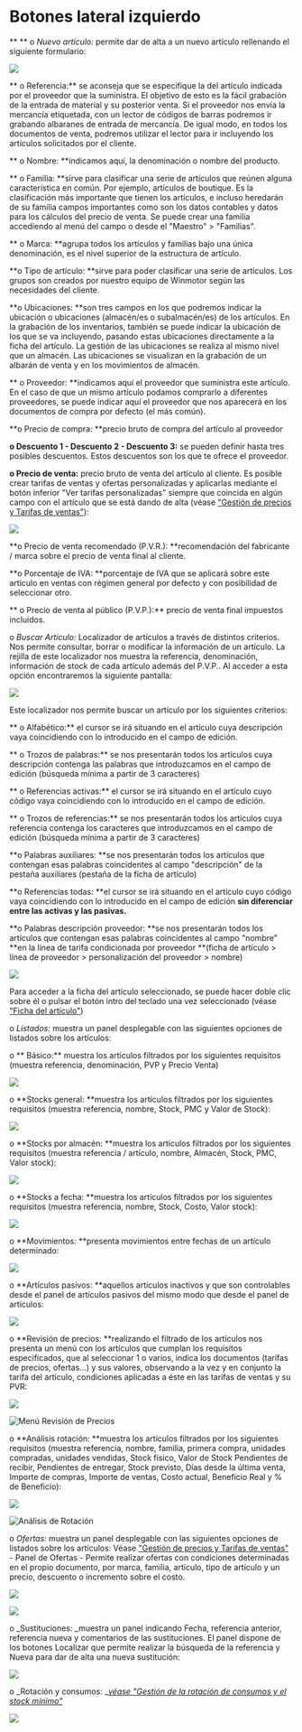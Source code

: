 # Botones lateral izquierdo

\*\* \*\* o _Nuevo artículo:_ permite dar de alta a un nuevo artículo rellenando el siguiente formulario:

![](<../../../../.gitbook/assets/image (484).png>)

\*\* o Referencia:\*\* se aconseja que se especifique la del artículo indicada por el proveedor que la suministra. El objetivo de esto es la fácil grabación de la entrada de material y su posterior venta. Si el proveedor nos envía la mercancía etiquetada, con un lector de códigos de barras podremos ir grabando albaranes de entrada de mercancía. De igual modo, en todos los documentos de venta, podremos utilizar el lector para ir incluyendo los artículos solicitados por el cliente.

\*\* o Nombre: \*\*indicamos aquí, la denominación o nombre del producto.

\*\* o Familia: \*\*sirve para clasificar una serie de artículos que reúnen alguna característica en común. Por ejemplo, artículos de boutique. Es la clasificación más importante que tienen los artículos, e incluso heredarán de su familia campos importantes como son los datos contables y datos para los cálculos del precio de venta. Se puede crear una familia accediendo al menú del campo o desde el "Maestro" > "Familias".

\*\* o Marca: \*\*agrupa todos los artículos y familias bajo una única denominación, es el nivel superior de la estructura de artículo.

\*\*o Tipo de artículo: \*\*sirve para poder clasificar una serie de artículos. Los grupos son creados por nuestro equipo de Winmotor según las necesidades del cliente.

\*\*o Ubicaciones: \*\*son tres campos en los que podremos indicar la ubicación o ubicaciones (almacén/es o subalmacén/es) de los artículos. En la grabación de los inventarios, también se puede indicar la ubicación de los que se va incluyendo, pasando estas ubicaciones directamente a la ficha del artículo. La gestión de las ubicaciones se realiza al mismo nivel que un almacén. Las ubicaciones se visualizan en la grabación de un albarán de venta y en los movimientos de almacén.

\*\* o Proveedor: \*\*indicamos aquí el proveedor que suministra este artículo. En el caso de que un mismo artículo podamos comprarlo a diferentes proveedores, se puede indicar aquí el proveedor que nos aparecerá en los documentos de compra por defecto (el más común).

\*\*o Precio de compra: \*\*precio bruto de compra del artículo al proveedor

**o Descuento 1 - Descuento 2 - Descuento 3:** se pueden definir hasta tres posibles descuentos. Estos descuentos son los que te ofrece el proveedor.

**o Precio de venta:** precio bruto de venta del artículo al cliente. Es posible crear tarifas de ventas y ofertas personalizadas y aplicarlas mediante el botón inferior "Ver tarifas personalizadas" siempre que coincida en algún campo con el artículo que se está dando de alta (véase ["Gestión de precios y Tarifas de ventas"](../gestion-de-precios-y-tarifas-de-ventas.md)):

![](<../../../../.gitbook/assets/image (488).png>)

\*\*o Precio de venta recomendado (P.V.R.): \*\*recomendación del fabricante / marca sobre el precio de venta final al cliente.

\*\*o Porcentaje de IVA: \*\*porcentaje de IVA que se aplicará sobre este artículo en ventas con régimen general por defecto y con posibilidad de seleccionar otro.

\*\* o Precio de venta al público (P.V.P.):\*\* precio de venta final impuestos incluidos.

o _Buscar Artículo:_ Localizador de artículos a través de distintos criterios. Nos permite consultar, borrar o modificar la información de un artículo. La rejilla de este localizador nos muestra la referencia, denominación, información de stock de cada artículo además del P.V.P.. Al acceder a esta opción encontraremos la siguiente pantalla:

![](<../../../../.gitbook/assets/image (486).png>)

Este localizador nos permite buscar un artículo por los siguientes criterios:

\*\* o Alfabético:\*\* el cursor se irá situando en el artículo cuya descripción vaya coincidiendo con lo introducido en el campo de edición.

\*\* o Trozos de palabras:\*\* se nos presentarán todos los artículos cuya descripción contenga las palabras que introduzcamos en el campo de edición (búsqueda mínima a partir de 3 caracteres)

\*\* o Referencias activas:\*\* el cursor se irá situando en el artículo cuyo código vaya coincidiendo con lo introducido en el campo de edición.

\*\* o Trozos de referencias:\*\* se nos presentarán todos los artículos cuya referencia contenga los caracteres que introduzcamos en el campo de edición (búsqueda mínima a partir de 3 caracteres)

\*\*o Palabras auxiliares: \*\*se nos presentarán todos los artículos que contengan esas palabras coincidentes al campo "descripción" de la pestaña auxiliares (pestaña de la ficha de artículo)

\*\*o Referencias todas: \*\*el cursor se irá situando en el artículo cuyo código vaya coincidiendo con lo introducido en el campo de edición **sin diferenciar entre las activas y las pasivas.**

\*\*o Palabras descripción proveedor: \*\*se nos presentarán todos los artículos que contengan esas palabras coincidentes al campo "nombre" \*\*en la línea de tarifa condicionada por proveedor \*\*(ficha de artículo > línea de proveedor > personalización del proveedor > nombre)

![](<../../../../.gitbook/assets/image (485).png>)

Para acceder a la ficha del artículo seleccionado, se puede hacer doble clic sobre él o pulsar el botón intro del teclado una vez seleccionado (véase ["Ficha del artículo"](../ficha-del-articulo/))

o _Listados:_ muestra un panel desplegable con las siguientes opciones de listados sobre los artículos:

o \*\* Básico:\*\* muestra los artículos filtrados por los siguientes requisitos (muestra referencia, denominación, PVP y Precio Venta)

![](<../../../../.gitbook/assets/image (564).png>)

o \*\*Stocks general: \*\*muestra los artículos filtrados por los siguientes requisitos (muestra referencia, nombre, Stock, PMC y Valor de Stock):

![](<../../../../.gitbook/assets/image (565).png>)

o \*\*Stocks por almacén: \*\*muestra los artículos filtrados por los siguientes requisitos (muestra referencia / artículo, nombre, Almacén, Stock, PMC, Valor stock):

![](<../../../../.gitbook/assets/image (566).png>)

o \*\*Stocks a fecha: \*\*muestra los artículos filtrados por los siguientes requisitos (muestra referencia, nombre, Stock, Costo, Valor stock):

![](<../../../../.gitbook/assets/image (567).png>)

o \*\*Movimientos: \*\*presenta movimientos entre fechas de un artículo determinado:

![](<../../../../.gitbook/assets/image (568).png>)

o \*\*Artículos pasivos: \*\*aquellos artículos inactivos y que son controlables desde el panel de artículos pasivos del mismo modo que desde el panel de artículos:

![](<../../../../.gitbook/assets/image (569).png>)

o \*\*Revisión de precios: \*\*realizando el filtrado de los artículos nos presenta un menú con los artículos que cumplan los requisitos especificados, que al seleccionar 1 o varios, indica los documentos (tarifas de precios, ofertas...) y sus valores, observando a la vez y en conjunto la tarifa del artículo, condiciones aplicadas a éste en las tarifas de ventas y su PVR:

![](<../../../../.gitbook/assets/image (570).png>)

![Menú Revisión de Precios](<../../../../.gitbook/assets/image (571).png>)

o \*\*Análisis rotación: \*\*muestra los artículos filtrados por los siguientes requisitos (muestra referencia, nombre, familia, primera compra, unidades compradas, unidades vendidas, Stock físico, Valor de Stock Pendientes de recibir, Pendientes de entregar, Stock previsto, Días desde la última venta, Importe de compras, Importe de ventas, Costo actual, Beneficio Real y % de Beneficio):

![](<../../../../.gitbook/assets/image (572).png>)

![Análisis de Rotación](<../../../../.gitbook/assets/image (573).png>)

o _Ofertas:_ muestra un panel desplegable con las siguientes opciones de listados sobre los artículos: Véase ["Gestión de precios y Tarifas de ventas"](../gestion-de-precios-y-tarifas-de-ventas.md) - Panel de Ofertas - Permite realizar ofertas con condiciones determinadas en el propio documento, por marca, familia, artículo, tipo de artículo y un precio, descuento o incremento sobre el costo.

![](<../../../../.gitbook/assets/image (574).png>)

![](<../../../../.gitbook/assets/image (575).png>)

o \_Sustituciones: \_muestra un panel indicando Fecha, referencia anterior, referencia nueva y comentarios de las sustituciones. El panel dispone de los botones Localizar que permite realizar la búsqueda de la referencia y Nueva para dar de alta una nueva sustitución:

![](<../../../../.gitbook/assets/image (576).png>)

o _Rotación y consumos: _[_véase "Gestión de la rotación de consumos y el stock mínimo"_](../gestion-de-la-rotacion-de-consumos-y-el-stock-minimo.md)

![](<../../../../.gitbook/assets/image (577).png>)

